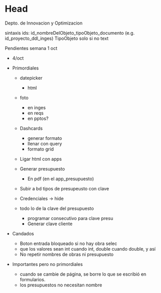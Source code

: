 # Head
Depto. de Innovacion y Optimizacion

sintaxis ids: id_nombreDelObjeto_tipoObjeto_documento (e.g. id_proyecto_ddl_inges) TipoObjeto solo si no text

Pendientes semana  1 oct 

- 4/oct 

  
- Primordiales
  
  - datepicker
    - html
  - foto
    - en inges
    - en reqs
    - en pptos?
  - Dashcards
    - generar formato
    - llenar con query
    - formato grid
  - Ligar html con apps
  
  - Generar presupuesto
    - En pdf (en el app_presupuesto)
  - Subir a bd tipos de presupeusto con clave
  - Credenciales -> hide
  - todo lo de la clave del presupuesto
    - programar consecutivo para clave presu
    - Generar clave cliente

  
- Candados
  - Boton entrada bloqueado si no hay obra selec
  - que los valores sean int cuando int, double cuando double, y así
  - No repetir nombres de obras ni presupuesto

- Importantes pero no primordiales
  - cuando se cambie de página, se borre lo que se escribió en formularios.
  - los presupuestos no necesitan nombre
